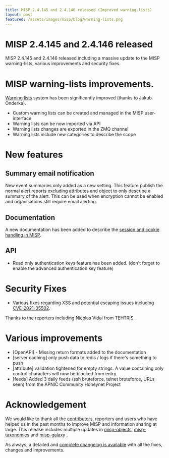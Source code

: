 ```yaml
---
title: MISP 2.4.145 and 2.4.146 released (Improved warning-lists)
layout: post
featured: /assets/images/misp/blog/warning-lists.png
---
```


# MISP 2.4.145 and 2.4.146 released

MISP 2.4.145 and 2.4.146 released including a massive update to the MISP warning-lists, various improvements and security fixes.

# MISP warning-lists improvements.

[Warning lists](https://github.com/misp/misp-warninglists) system has been significantly improved (thanks to Jakub Onderka).

- Custom warning lists can be created and managed in the MISP user-interface
- Warning lists can be now imported via API
- Warning lists changes are exported in the ZMQ channel
- Warning lists include new categories to describe the scope

# New features

## Summary email notification

New event summaries only added as a new setting. This feature publish the normal alert reports excluding attributes and object to only describe a summary of the alert. This can
be used when encryption cannot be enabled and organisations still require email alerting.

## Documentation

A new documentation has been added to describe the [session and cookie handling in MISP](https://raw.githubusercontent.com/MISP/MISP/2.4/docs/generic/Authentication%20Diagram/MISP%20Authentication%20Diagram.png).

## API

- Read only authentication keys feature has been added. (don't forget to enable the advanced authentication key feature)

# Security Fixes

- Various fixes regarding XSS and potential escaping issues including [CVE-2021-35502](https://cvepremium.circl.lu/cve/CVE-2021-35502).

Thanks to the reporters including Nicolas Vidal from TEHTRIS.

# Various improvements

- [OpenAPI] - Missing return formats added to the documentation
- [server caching] only push data to redis / logs if there's something to push
- [attribute] validation tightened for empty strings. A value containing only control characters will now be blocked from entry.
- [feeds] Added 3 daily feeds (ssh bruteforce, telnet bruteforce, URLs seen)  from the APNIC Community Honeynet Project

# Acknowledgement

We would like to thank all the [contributors](https://www.misp-project.org/contributors), reporters and users who have helped us in the past months to improve MISP and information sharing at large. This release includes multiple updates in [misp-objects](https://www.misp-project.org/objects.html), [misp-taxonomies](https://www.misp-project.org/taxonomies.html) and [misp-galaxy](https://www.misp-project.org/galaxy.html)
.

As always, a detailed and [complete changelog is available](https://www.misp-project.org/Changelog.txt) with all the fixes, changes and improvements.

